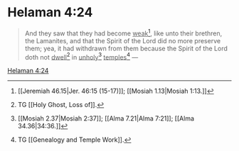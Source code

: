 # Helaman 4:24

> And they saw that they had become <u>weak</u>[^a], like unto their brethren, the Lamanites, and that the Spirit of the Lord did no more preserve them; yea, it had withdrawn from them because the Spirit of the Lord doth not <u>dwell</u>[^b] in <u>unholy</u>[^c] <u>temples</u>[^d] —

[Helaman 4:24](https://www.churchofjesuschrist.org/study/scriptures/bofm/hel/4?lang=eng&id=p24#p24)


[^a]: [[Jeremiah 46.15|Jer. 46:15 (15-17)]]; [[Mosiah 1.13|Mosiah 1:13.]]
[^b]: TG [[Holy Ghost, Loss of]].
[^c]: [[Mosiah 2.37|Mosiah 2:37]]; [[Alma 7.21|Alma 7:21]]; [[Alma 34.36|34:36.]]
[^d]: TG [[Genealogy and Temple Work]].

